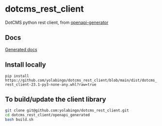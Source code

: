 # dotcms_rest_client
DotCMS python rest client, from [openapi-generator](https://github.com/openapitools/openapi-generator)

## Docs
[Generated docs](https://github.com/yolabingo/dotcms_rest_client/tree/main/openapi_generated/docs)

## Install locally
`pip install https://github.com/yolabingo/dotcms_rest_client/blob/main/dist/dotcms_rest_client-23.1-py3-none-any.whl?raw=true`

## To build/update the client library
```bash
git clone git@github.com:yolabingo/dotcms_rest_client.git
cd dotcms_rest_client/openapi_generated
bash build.sh
```

